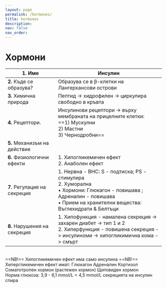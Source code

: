 ```yaml
---
layout: page
permalink: /hormones/
title: hormones
description:
nav: false
nav_order:
---
```

# Хормони

| **1.** Име                    | Инсулин |
|---------------------------|-----------|
| **2.** Къде се образува?      | Образува се в β-клетки на Лангерхансови острови
| **3.** Химична природа        | Пептид -> хидрофилен -> циркулира свободно в кръвта
| **4.** Рецептори.             | Инсулинови рецептори -> върху мембраната на прицелните клетки:<br> ==1) Мускулни<br> 2) Мастни<br> 3) Чернодробни==
| **5.** Механизъм на действие  | 
| **6.** Физиологични ефекти    | 1. Хипогликемичен ефект<br>2. Анаболен ефект
| **7.** Регулация на секреция  | 1. Нервна - ВНС: S - подтиска; PS - стимулира <br>2. Хуморална <br> &bull; Хормони: Глюкагон - повишава ; Адреналин - повишава <br> &bull; Прием на хранителни вещества: Въглехидрати & Белтъци
| **8.** Нарушения на секреция  | 1. Хипофункция - намалена секреция -> захарен диабет -> тип 1 и 2<br> 2. Хиперфункция - повишена секреция -> инсулиноми -> хипогликимична кома -> смърт
<br>
==NB!== Хипогликемичен ефект има само инсулина
==NB!== Хипергликемичен ефект имат:
	Глюкагон
	Адреналин
	Кортизол
	Соматотропен хормон (растежен хормон)
	Щитовиден хормон
<br>
Норма глюкоза: 3,9 - 6,1 mmol/L
< 4,5 mmol/L секрецията на инсулин спира
